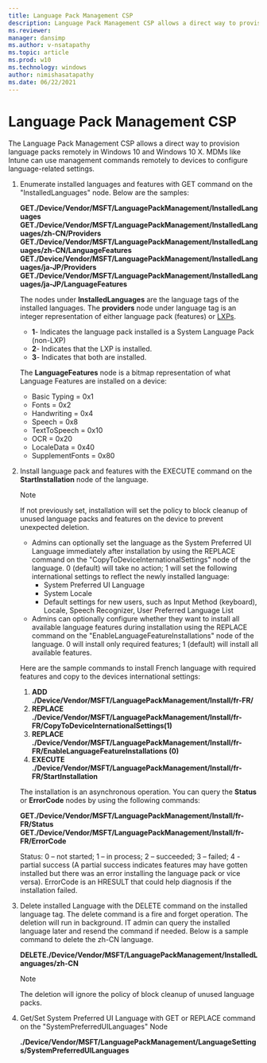 ```yaml
---
title: Language Pack Management CSP
description: Language Pack Management CSP allows a direct way to provision language packs remotely in Windows 10.
ms.reviewer: 
manager: dansimp
ms.author: v-nsatapathy
ms.topic: article
ms.prod: w10
ms.technology: windows
author: nimishasatapathy
ms.date: 06/22/2021
---
```


# Language Pack Management CSP

The Language Pack Management CSP allows a direct way to provision language packs remotely in Windows 10 and Windows 10 X. MDMs like Intune can use management commands remotely to devices to configure language-related settings.

1. Enumerate installed languages and features with GET command on the "InstalledLanguages" node. Below are the samples:

    **GET./Device/Vendor/MSFT/LanguagePackManagement/InstalledLanguages**
    **GET./Device/Vendor/MSFT/LanguagePackManagement/InstalledLanguages/zh-CN/Providers**
    **GET./Device/Vendor/MSFT/LanguagePackManagement/InstalledLanguages/zh-CN/LanguageFeatures**
    **GET./Device/Vendor/MSFT/LanguagePackManagement/InstalledLanguages/ja-JP/Providers**
    **GET./Device/Vendor/MSFT/LanguagePackManagement/InstalledLanguages/ja-JP/LanguageFeatures**

   The nodes under **InstalledLanguages** are the language tags of the installed languages. The **providers** node under language tag is an integer representation of either language pack (features) or [LXPs](https://www.microsoft.com/store/collections/localexperiencepacks?cat0=devices&rtc=1).

    - **1**- Indicates the language pack installed is a System Language Pack (non-LXP)
    - **2**- Indicates that the LXP is installed.
    - **3**- Indicates that both are installed.

    The **LanguageFeatures** node is a bitmap representation of what Language Features are installed on a device:

    - Basic Typing = 0x1
    - Fonts = 0x2
    - Handwriting = 0x4
    - Speech = 0x8
    - TextToSpeech = 0x10
    - OCR = 0x20
    - LocaleData = 0x40
    - SupplementFonts = 0x80

2. Install language pack and features with the EXECUTE command on the **StartInstallation** node of the language.

    > [!NOTE]
    > If not previously set, installation will set the policy to block cleanup of unused language packs and features on the device to prevent unexpected deletion.

    - Admins can optionally set the language as the System Preferred UI Language immediately after installation by using the REPLACE command on the "CopyToDeviceInternationalSettings" node of the language. 0 (default) will take no action; 1 will set the following international settings to reflect the newly installed language:
        - System Preferred UI Language
        - System Locale
        - Default settings for new users, such as Input Method (keyboard), Locale, Speech Recognizer, User Preferred Language List
    - Admins can optionally configure whether they want to install all available language features during installation using the REPLACE command on the "EnableLanguageFeatureInstallations" node of the language. 0 will install only required features; 1 (default) will install all available features.

    Here are the sample commands to install French language with required features and copy to the devices international settings:

    1. **ADD ./Device/Vendor/MSFT/LanguagePackManagement/Install/fr-FR/**
    2. **REPLACE ./Device/Vendor/MSFT/LanguagePackManagement/Install/fr-FR/CopyToDeviceInternationalSettings(1)**
    3. **REPLACE ./Device/Vendor/MSFT/LanguagePackManagement/Install/fr-FR/EnableLanguageFeatureInstallations (0)**
    4. **EXECUTE ./Device/Vendor/MSFT/LanguagePackManagement/Install/fr-FR/StartInstallation**

    The installation is an asynchronous operation. You can query the **Status** or **ErrorCode** nodes by using the following commands:

    **GET./Device/Vendor/MSFT/LanguagePackManagement/Install/fr-FR/Status**
    **GET./Device/Vendor/MSFT/LanguagePackManagement/Install/fr-FR/ErrorCode**

    Status: 0 – not started; 1 – in process; 2 – succeeded; 3 – failed; 4 - partial success (A partial success indicates features may have gotten installed but there was an error installing the language pack or vice versa). ErrorCode is an HRESULT that could help diagnosis if the installation failed.

3. Delete installed Language with the DELETE command on the installed language tag. The delete command is a fire and forget operation. The deletion will run in background. IT admin can query the installed language later and resend the command if needed. Below is a sample command to delete the zh-CN language.

   **DELETE./Device/Vendor/MSFT/LanguagePackManagement/InstalledLanguages/zh-CN**

   > [!NOTE]
   > The deletion will ignore the policy of block cleanup of unused language packs.

4. Get/Set System Preferred UI Language with GET or REPLACE command on the "SystemPreferredUILanguages" Node

   **./Device/Vendor/MSFT/LanguagePackManagement/LanguageSettings/SystemPreferredUILanguages**
